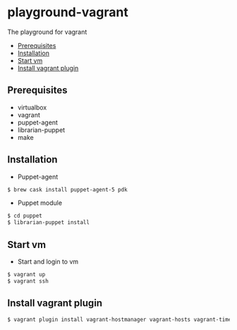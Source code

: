 # playground-vagrant

The playground for vagrant

<!-- TOC -->

- [Prerequisites](#prerequisites)
- [Installation](#installation)
- [Start vm](#start-vm)
- [Install vagrant plugin](#install-vagrant-plugin)

<!-- /TOC -->

## Prerequisites

- virtualbox
- vagrant
- puppet-agent
- librarian-puppet
- make

## Installation

- Puppet-agent

```bash
$ brew cask install puppet-agent-5 pdk
```

- Puppet module

```bash
$ cd puppet
$ librarian-puppet install
```

## Start vm

- Start and login to vm

```bash
$ vagrant up
$ vagrant ssh
```

## Install vagrant plugin

```bash
$ vagrant plugin install vagrant-hostmanager vagrant-hosts vagrant-timezone vagrant-vbguest
```
